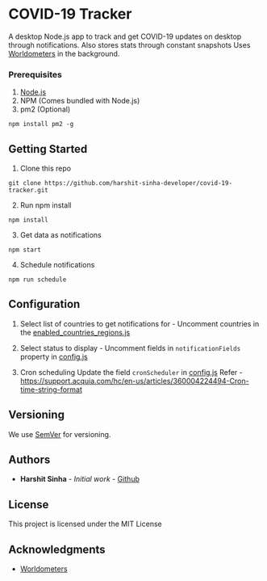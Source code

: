 # COVID-19 Tracker
A desktop Node.js app to track and get COVID-19 updates on desktop through notifications.
Also stores stats through constant snapshots
Uses [Worldometers](https://www.worldometers.info/coronavirus/) in the background.

### Prerequisites

1. [Node.js](https://nodejs.org/en/)
2. NPM (Comes bundled with Node.js)
3. pm2 (Optional) 
```
npm install pm2 -g
```

## Getting Started
1. Clone this repo
```
git clone https://github.com/harshit-sinha-developer/covid-19-tracker.git
```
2. Run npm install
```
npm install
```
3. Get data as notifications
```
npm start
```
4. Schedule notifications
```
npm run schedule
```

## Configuration
1. Select list of countries to get notifications for -
Uncomment countries in the [enabled_countries_regions.js](https://github.com/harshit-sinha-developer/covid-19-tracker/blob/master/data/enabled_countries_regions.js)

2. Select status to display -
Uncomment fields in `notificationFields` property in [config.js](https://github.com/harshit-sinha-developer/covid-19-tracker/blob/master/config.js)

3. Cron scheduling
Update the field `cronScheduler` in [config.js](https://github.com/harshit-sinha-developer/covid-19-tracker/blob/master/config.js)
Refer - https://support.acquia.com/hc/en-us/articles/360004224494-Cron-time-string-format

## Versioning

We use [SemVer](http://semver.org/) for versioning.

## Authors

* **Harshit Sinha** - *Initial work* - [Github](https://github.com/harshit-sinha-developer)

## License

This project is licensed under the MIT License

## Acknowledgments

* [Worldometers](https://www.worldometers.info/coronavirus/)

